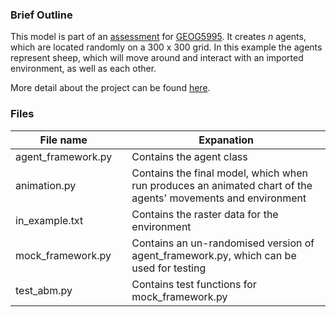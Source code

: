 ### Brief Outline

This model is part of an [assessment](http://www.geog.leeds.ac.uk/courses/computing/study/core-python-phd/assessment1/index.html) for [GEOG5995](http://www.geog.leeds.ac.uk/courses/computing/study/core-python-phd/index.html). It creates *n* agents, which are located randomly on a 300 x 300 grid. In this example the agents represent sheep, which will move around and interact with an imported environment, as well as each other. 

More detail about the project can be found [here](https://lena-kilian.github.io/abm/).

### Files

|File name||Expanation|
|-|-|-|
|agent_framework.py||Contains the agent class|
|animation.py||Contains the final model, which when run produces an animated chart of the agents' movements and environment|
|in_example.txt||Contains the raster data for the environment|
|mock_framework.py||Contains an un-randomised version of agent_framework.py, which can be used for testing|
|test_abm.py||Contains test functions for mock_framework.py|
